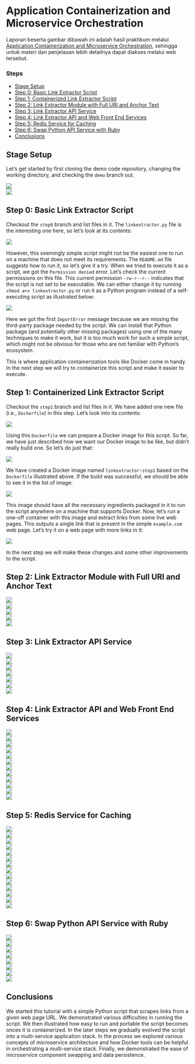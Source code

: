 # Application Containerization and Microservice Orchestration

Laporan beserta gambar dibawah ini adalah hasil praktikum melalui [Application Containerization and Microservice Orchestration](https://training.play-with-docker.com/microservice-orchestration/), sehingga untuk materi dan penjelasan lebih detailnya dapat diakses melalui web tersebut.

### Steps

- [Stage Setup](app-containerization-orchestration.md#stage-setup)
- [Step 0: Basic Link Extractor Script](app-containerization-orchestration.md#step-0-basic-link-extractor-script)
- [Step 1: Containerized Link Extractor Script](app-containerization-orchestration.md#step-1-containerized-link-extractor-script)
- [Step 2: Link Extractor Module with Full URI and Anchor Text](app-containerization-orchestration.md#step-2-link-extractor-module-with-full-uri-and-anchor-text)
- [Step 3: Link Extractor API Service](app-containerization-orchestration.md#step-3-link-extractor-api-service)
- [Step 4: Link Extractor API and Web Front End Services](app-containerization-orchestration.md#step-4-link-extractor-api-and-web-front-end-services)
- [Step 5: Redis Service for Caching](app-containerization-orchestration.md#step-5-redis-service-for-caching)
- [Step 6: Swap Python API Service with Ruby](app-containerization-orchestration.md#step-6-swap-python-api-service-with-ruby)
- [Conclusions](app-containerization-orchestration.md#conclusions)

## Stage Setup

Let’s get started by first cloning the demo code repository, changing the working directory, and checking the ```demo``` branch out.

<div><img src="gambar/ss1.png"></div>
<div><img src="gambar/ss2.png"></div>

## Step 0: Basic Link Extractor Script

Checkout the ```step0``` branch and list files in it. The ```linkextractor.py``` file is the interesting one here, so let’s look at its contents:

<div><img src="gambar/ss3.png"></div>

However, this seemingly simple script might not be the easiest one to run on a machine that does not meet its requirements. The ```README.md``` file suggests how to run it, so let’s give it a try. When we tried to execute it as a script, we got the ```Permission denied``` error. Let’s check the current permissions on this file. This current permission ```-rw-r--r--``` indicates that the script is not set to be executable. We can either change it by running ```chmod a+x linkextractor.py``` or run it as a Python program instead of a self-executing script as illustrated below:

<div><img src="gambar/ss4.png"></div>

Here we got the first ```ImportError``` message because we are missing the third-party package needed by the script. We can install that Python package (and potentially other missing packages) using one of the many techniques to make it work, but it is too much work for such a simple script, which might not be obvious for those who are not familiar with Python’s ecosystem.

This is where application containerization tools like Docker come in handy. In the next step we will try to containerize this script and make it easier to execute.

## Step 1: Containerized Link Extractor Script

Checkout the ```step1``` branch and list files in it. We have added one new file (i.e., ```Dockerfile```) in this step. Let’s look into its contents:

<div><img src="gambar/ss5.png"></div>

Using this ```Dockerfile``` we can prepare a Docker image for this script. So far, we have just described how we want our Docker image to be like, but didn’t really build one. So let’s do just that:

<div><img src="gambar/ss6.png"></div>

We have created a Docker image named ```linkextractor:step1``` based on the ```Dockerfile``` illustrated above. If the build was successful, we should be able to see it in the list of image:

<div><img src="gambar/ss7.png"></div>

This image should have all the necessary ingredients packaged in it to run the script anywhere on a machine that supports Docker. Now, let’s run a one-off container with this image and extract links from some live web pages. This outputs a single link that is present in the simple ```example.com``` web page. Let’s try it on a web page with more links in it:

<div><img src="gambar/ss8.png"></div>

In the next step we will make these changes and some other improvements to the script.

## Step 2: Link Extractor Module with Full URI and Anchor Text

<div><img src="gambar/ss9.png"></div>
<div><img src="gambar/ss10.png"></div>
<div><img src="gambar/ss11.png"></div>
<div><img src="gambar/ss12.png"></div>
<div><img src="gambar/ss13.png"></div>

## Step 3: Link Extractor API Service

<div><img src="gambar/ss14.png"></div>
<div><img src="gambar/ss15.png"></div>
<div><img src="gambar/ss16.png"></div>
<div><img src="gambar/ss17.png"></div>
<div><img src="gambar/ss18.png"></div>
<div><img src="gambar/ss19.png"></div>
<div><img src="gambar/ss20.png"></div>

## Step 4: Link Extractor API and Web Front End Services

<div><img src="gambar/ss21.png"></div>
<div><img src="gambar/ss22.png"></div>
<div><img src="gambar/ss23.png"></div>
<div><img src="gambar/ss24.png"></div>
<div><img src="gambar/ss25.png"></div>
<div><img src="gambar/ss26.png"></div>
<div><img src="gambar/ss27.png"></div>
<div><img src="gambar/ss28.png"></div>
<div><img src="gambar/ss29.png"></div>
<div><img src="gambar/ss30.png"></div>
<div><img src="gambar/ss31.png"></div>
<div><img src="gambar/ss32.png"></div>

## Step 5: Redis Service for Caching

<div><img src="gambar/ss33.png"></div>
<div><img src="gambar/ss34.png"></div>
<div><img src="gambar/ss35.png"></div>
<div><img src="gambar/ss36.png"></div>
<div><img src="gambar/ss37.png"></div>
<div><img src="gambar/ss38.png"></div>
<div><img src="gambar/ss39.png"></div>
<div><img src="gambar/ss40.png"></div>
<div><img src="gambar/ss41.png"></div>
<div><img src="gambar/ss42.png"></div>
<div><img src="gambar/ss43.png"></div>
<div><img src="gambar/ss44.png"></div>
<div><img src="gambar/ss45.png"></div>
<div><img src="gambar/ss46.png"></div>

## Step 6: Swap Python API Service with Ruby

<div><img src="gambar/ss47.png"></div>
<div><img src="gambar/ss48.png"></div>
<div><img src="gambar/ss49.png"></div>
<div><img src="gambar/ss50.png"></div>
<div><img src="gambar/ss51.png"></div>
<div><img src="gambar/ss52.png"></div>
<div><img src="gambar/ss53.png"></div>
<div><img src="gambar/ss54.png"></div>

## Conclusions

We started this tutorial with a simple Python script that scrapes links from a given web page URL. We demonstrated various difficulties in running the script. We then illustrated how easy to run and portable the script becomes onces it is containerized. In the later steps we gradually evolved the script into a multi-service application stack. In the process we explored various concepts of microservice architecture and how Docker tools can be helpful in orchestrating a multi-service stack. Finally, we demonstrated the ease of microservice component swapping and data persistence.
